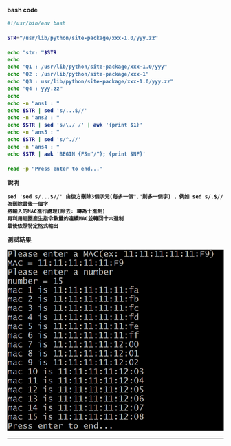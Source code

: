 <strong>bash code<strong>
```bash
#!/usr/bin/env bash

STR="/usr/lib/python/site-package/xxx-1.0/yyy.zz"

echo "str: "$STR
echo
echo "Q1 : /usr/lib/python/site-package/xxx-1.0/yyy"
echo "Q2 : /usr/lib/python/site-package/xxx-1"
echo "Q3 : usr/lib/python/site-package/xxx-1.0/yyy.zz"
echo "Q4 : yyy.zz"
echo
echo -n "ans1 : "
echo $STR | sed 's/...$//'
echo -n "ans2 : "
echo $STR | sed 's/\./ /' | awk '{print $1}'
echo -n "ans3 : "
echo $STR | sed 's/^.//'
echo -n "ans4 : "
echo $STR | awk 'BEGIN {FS="/"}; {print $NF}'
 
read -p "Press enter to end..." 

```

說明

<pre><code>sed 'sed s/...$//' 由後方刪除3個字元(每多一個"."則多一個字) ，例如 sed s/.$// 為刪除最後一個字
將輸入的MAC進行處理(除去: 轉為十進制)
再利用迴圈產生指令數量的連續MAC並轉回十六進制
最後依照特定格式輸出
</code></pre>

測試結果

![image](https://github.com/HongScarlet/homework/blob/master/bash/img/02createMAC.png)


***
